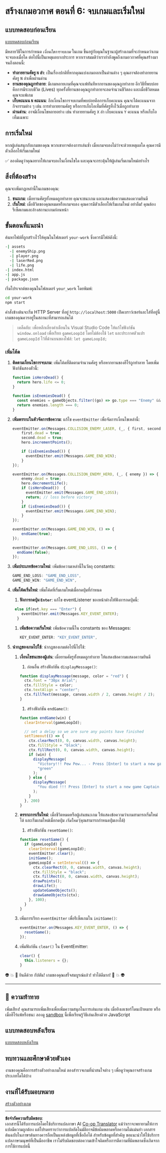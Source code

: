 <!--
CO_OP_TRANSLATOR_METADATA:
{
  "original_hash": "05be6c37791668e3719c4fba94566367",
  "translation_date": "2025-08-29T07:34:13+00:00",
  "source_file": "6-space-game/6-end-condition/README.md",
  "language_code": "th"
}
-->
# สร้างเกมอวกาศ ตอนที่ 6: จบเกมและเริ่มใหม่

## แบบทดสอบก่อนเรียน

[แบบทดสอบก่อนเรียน](https://ff-quizzes.netlify.app/web/quiz/39)

มีหลายวิธีในการกำหนด *เงื่อนไขการจบเกม* ในเกม ขึ้นอยู่กับคุณในฐานะผู้สร้างเกมที่จะกำหนดว่าเกมจะจบลงเมื่อใด ต่อไปนี้เป็นเหตุผลบางประการ หากเราสมมติว่าเรากำลังพูดถึงเกมอวกาศที่คุณสร้างมาจนถึงตอนนี้:

- **ทำลายยานศัตรู `N` ลำ**: เป็นเรื่องปกติที่หากคุณแบ่งเกมออกเป็นด่านต่าง ๆ คุณอาจต้องทำลายยานศัตรู `N` ลำเพื่อผ่านด่าน
- **ยานของคุณถูกทำลาย**: มีเกมหลายเกมที่คุณจะแพ้ทันทีหากยานของคุณถูกทำลาย อีกวิธีที่พบบ่อยคือการมีระบบชีวิต (Lives) ทุกครั้งที่ยานของคุณถูกทำลายจะลดจำนวนชีวิตลง และเมื่อชีวิตหมด คุณจะแพ้เกม
- **เก็บคะแนน `N` คะแนน**: อีกเงื่อนไขการจบเกมที่พบบ่อยคือการเก็บคะแนน คุณจะได้คะแนนจากกิจกรรมต่าง ๆ เช่น การทำลายยานศัตรู หรือการเก็บไอเท็มที่ศัตรูทิ้งไว้เมื่อถูกทำลาย
- **ผ่านด่าน**: อาจมีเงื่อนไขหลายอย่าง เช่น ทำลายยานศัตรู `X` ลำ เก็บคะแนน `Y` คะแนน หรือเก็บไอเท็มเฉพาะ

## การเริ่มใหม่

หากผู้เล่นสนุกกับเกมของคุณ พวกเขาอาจต้องการเล่นซ้ำ เมื่อเกมจบลงไม่ว่าจะด้วยเหตุผลใด คุณควรมีตัวเลือกให้เริ่มเกมใหม่

✅ ลองคิดดูว่าคุณอยากให้เกมจบลงในเงื่อนไขใด และคุณจะกระตุ้นให้ผู้เล่นเริ่มเกมใหม่อย่างไร

## สิ่งที่ต้องสร้าง

คุณจะเพิ่มกฎเหล่านี้ในเกมของคุณ:

1. **ชนะเกม**: เมื่อยานศัตรูทั้งหมดถูกทำลาย คุณจะชนะเกม และแสดงข้อความแสดงความยินดี
1. **เริ่มใหม่**: เมื่อชีวิตของคุณหมดหรือเกมจบลง คุณควรมีตัวเลือกให้เริ่มเกมใหม่ อย่าลืม! คุณต้องรีเซ็ตเกมและล้างสถานะเกมก่อนหน้า

## ขั้นตอนที่แนะนำ

ค้นหาไฟล์ที่ถูกสร้างไว้ให้คุณในโฟลเดอร์ `your-work` ซึ่งควรมีไฟล์ดังนี้:

```bash
-| assets
  -| enemyShip.png
  -| player.png
  -| laserRed.png
  -| life.png
-| index.html
-| app.js
-| package.json
```

เริ่มโปรเจกต์ของคุณในโฟลเดอร์ `your_work` โดยพิมพ์:

```bash
cd your-work
npm start
```

คำสั่งข้างต้นจะเริ่ม HTTP Server ที่อยู่ `http://localhost:5000` เปิดเบราว์เซอร์และใส่ที่อยู่นี้ เกมของคุณควรอยู่ในสถานะที่สามารถเล่นได้

> เคล็ดลับ: เพื่อหลีกเลี่ยงคำเตือนใน Visual Studio Code ให้แก้ไขฟังก์ชัน `window.onload` เพื่อเรียก `gameLoopId` โดยไม่ต้องใช้ `let` และประกาศตัวแปร `gameLoopId` ไว้ที่ด้านบนของไฟล์: `let gameLoopId;`

### เพิ่มโค้ด

1. **ติดตามเงื่อนไขการจบเกม**: เพิ่มโค้ดที่ติดตามจำนวนศัตรู หรือหากยานของฮีโร่ถูกทำลาย โดยเพิ่มฟังก์ชันสองตัวนี้:

    ```javascript
    function isHeroDead() {
      return hero.life <= 0;
    }

    function isEnemiesDead() {
      const enemies = gameObjects.filter((go) => go.type === "Enemy" && !go.dead);
      return enemies.length === 0;
    }
    ```

1. **เพิ่มตรรกะในตัวจัดการข้อความ**: แก้ไข `eventEmitter` เพื่อจัดการเงื่อนไขเหล่านี้:

    ```javascript
    eventEmitter.on(Messages.COLLISION_ENEMY_LASER, (_, { first, second }) => {
        first.dead = true;
        second.dead = true;
        hero.incrementPoints();

        if (isEnemiesDead()) {
          eventEmitter.emit(Messages.GAME_END_WIN);
        }
    });

    eventEmitter.on(Messages.COLLISION_ENEMY_HERO, (_, { enemy }) => {
        enemy.dead = true;
        hero.decrementLife();
        if (isHeroDead())  {
          eventEmitter.emit(Messages.GAME_END_LOSS);
          return; // loss before victory
        }
        if (isEnemiesDead()) {
          eventEmitter.emit(Messages.GAME_END_WIN);
        }
    });
    
    eventEmitter.on(Messages.GAME_END_WIN, () => {
        endGame(true);
    });
      
    eventEmitter.on(Messages.GAME_END_LOSS, () => {
      endGame(false);
    });
    ```

1. **เพิ่มประเภทข้อความใหม่**: เพิ่มข้อความเหล่านี้ในวัตถุ constants:

    ```javascript
    GAME_END_LOSS: "GAME_END_LOSS",
    GAME_END_WIN: "GAME_END_WIN",
    ```

2. **เพิ่มโค้ดเริ่มใหม่**: เพิ่มโค้ดที่เริ่มเกมใหม่เมื่อกดปุ่มที่กำหนด

   1. **ฟังการกดปุ่ม `Enter`**: แก้ไข eventListener ของหน้าต่างให้ฟังการกดปุ่มนี้:

    ```javascript
     else if(evt.key === "Enter") {
        eventEmitter.emit(Messages.KEY_EVENT_ENTER);
      }
    ```

   1. **เพิ่มข้อความเริ่มใหม่**: เพิ่มข้อความนี้ใน constants ของ Messages:

        ```javascript
        KEY_EVENT_ENTER: "KEY_EVENT_ENTER",
        ```

1. **นำกฎของเกมไปใช้**: นำกฎของเกมต่อไปนี้ไปใช้:

   1. **เงื่อนไขชนะของผู้เล่น**: เมื่อยานศัตรูทั้งหมดถูกทำลาย ให้แสดงข้อความแสดงความยินดี

      1. ก่อนอื่น สร้างฟังก์ชัน `displayMessage()`:

        ```javascript
        function displayMessage(message, color = "red") {
          ctx.font = "30px Arial";
          ctx.fillStyle = color;
          ctx.textAlign = "center";
          ctx.fillText(message, canvas.width / 2, canvas.height / 2);
        }
        ```

      1. สร้างฟังก์ชัน `endGame()`:

        ```javascript
        function endGame(win) {
          clearInterval(gameLoopId);
        
          // set a delay so we are sure any paints have finished
          setTimeout(() => {
            ctx.clearRect(0, 0, canvas.width, canvas.height);
            ctx.fillStyle = "black";
            ctx.fillRect(0, 0, canvas.width, canvas.height);
            if (win) {
              displayMessage(
                "Victory!!! Pew Pew... - Press [Enter] to start a new game Captain Pew Pew",
                "green"
              );
            } else {
              displayMessage(
                "You died !!! Press [Enter] to start a new game Captain Pew Pew"
              );
            }
          }, 200)  
        }
        ```

   1. **ตรรกะการเริ่มใหม่**: เมื่อชีวิตหมดหรือผู้เล่นชนะเกม ให้แสดงข้อความว่าเกมสามารถเริ่มใหม่ได้ และเริ่มเกมใหม่เมื่อกดปุ่ม *เริ่มใหม่* (คุณสามารถกำหนดปุ่มเองได้)

      1. สร้างฟังก์ชัน `resetGame()`:

        ```javascript
        function resetGame() {
          if (gameLoopId) {
            clearInterval(gameLoopId);
            eventEmitter.clear();
            initGame();
            gameLoopId = setInterval(() => {
              ctx.clearRect(0, 0, canvas.width, canvas.height);
              ctx.fillStyle = "black";
              ctx.fillRect(0, 0, canvas.width, canvas.height);
              drawPoints();
              drawLife();
              updateGameObjects();
              drawGameObjects(ctx);
            }, 100);
          }
        }
        ```

     1. เพิ่มการเรียก `eventEmitter` เพื่อรีเซ็ตเกมใน `initGame()`:

        ```javascript
        eventEmitter.on(Messages.KEY_EVENT_ENTER, () => {
          resetGame();
        });
        ```

     1. เพิ่มฟังก์ชัน `clear()` ใน EventEmitter:

        ```javascript
        clear() {
          this.listeners = {};
        }
        ```

👽 💥 🚀 ยินดีด้วย กัปตัน! เกมของคุณเสร็จสมบูรณ์แล้ว! ทำได้ดีมาก! 🚀 💥 👽

---

## 🚀 ความท้าทาย

เพิ่มเสียง! คุณสามารถเพิ่มเสียงเพื่อเพิ่มความสนุกในการเล่นเกม เช่น เมื่อยิงเลเซอร์โดนเป้าหมาย หรือเมื่อฮีโร่แพ้หรือชนะ ลองดู [sandbox](https://www.w3schools.com/jsref/tryit.asp?filename=tryjsref_audio_play) นี้เพื่อเรียนรู้วิธีเล่นเสียงด้วย JavaScript

## แบบทดสอบหลังเรียน

[แบบทดสอบหลังเรียน](https://ff-quizzes.netlify.app/web/quiz/40)

## ทบทวนและศึกษาด้วยตัวเอง

งานของคุณคือการสร้างตัวอย่างเกมใหม่ ลองสำรวจเกมที่น่าสนใจต่าง ๆ เพื่อดูว่าคุณอาจสร้างเกมประเภทใดได้บ้าง

## งานที่ได้รับมอบหมาย

[สร้างตัวอย่างเกม](assignment.md)

---

**ข้อจำกัดความรับผิดชอบ**:  
เอกสารนี้ได้รับการแปลโดยใช้บริการแปลภาษา AI [Co-op Translator](https://github.com/Azure/co-op-translator) แม้ว่าเราจะพยายามให้การแปลมีความถูกต้อง แต่โปรดทราบว่าการแปลอัตโนมัติอาจมีข้อผิดพลาดหรือความไม่แม่นยำ เอกสารต้นฉบับในภาษาต้นทางควรถือเป็นแหล่งข้อมูลที่เชื่อถือได้ สำหรับข้อมูลที่สำคัญ ขอแนะนำให้ใช้บริการแปลภาษามนุษย์ที่เป็นมืออาชีพ เราไม่รับผิดชอบต่อความเข้าใจผิดหรือการตีความที่ผิดพลาดซึ่งเกิดจากการใช้การแปลนี้
